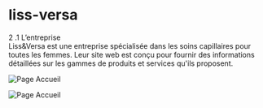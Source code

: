 # liss-versa

<p> 2 .1 L’entreprise<br>
Liss&Versa est une entreprise spécialisée dans les soins capillaires pour toutes les femmes. Leur site web est conçu pour fournir des informations détaillées sur les gammes de produits et services qu'ils proposent.
</p>

![Page Accueil ](/assets/images/lissagePage/Pageaccueil1.png "Page Accueil")

![Page Accueil ](/assets/images/lissagePage/Pageaccueil2.png "Page Accueil")
